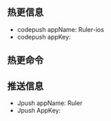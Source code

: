 ## 热更信息
- codepush appName: Ruler-ios
- codepush appKey: 

## 热更命令
<!--
    code-push app add Ruler-ios ios react-native
    code-push release-react Ruler-ios ios --mandatory true
-->

## 推送信息
- Jpush appName: Ruler
- Jpush AppKey:  


